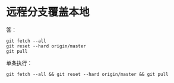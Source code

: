 # 远程分支覆盖本地

答：<br>
```git
git fetch --all
git reset --hard origin/master
git pull
```
单条执行：
```git
git fetch --all && git reset --hard origin/master && git pull
```






<comment/>